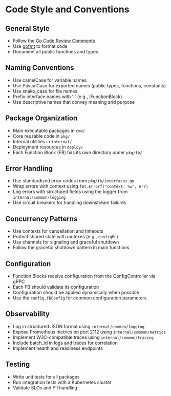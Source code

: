# Code Style and Conventions

## General Style

- Follow the [Go Code Review Comments](https://github.com/golang/go/wiki/CodeReviewComments)
- Use [gofmt](https://golang.org/cmd/gofmt/) to format code
- Document all public functions and types

## Naming Conventions

- Use camelCase for variable names
- Use PascalCase for exported names (public types, functions, constants)
- Use snake_case for file names
- Prefix interface names with 'I' (e.g., IFunctionBlock)
- Use descriptive names that convey meaning and purpose

## Package Organization

- Main executable packages in `cmd/`
- Core reusable code in `pkg/`
- Internal utilities in `internal/`
- Deployment resources in `deploy/`
- Each Function Block (FB) has its own directory under `pkg/fb/`

## Error Handling

- Use standardized error codes from `pkg/fb/interfaces.go`
- Wrap errors with context using `fmt.Errorf("context: %w", err)`
- Log errors with structured fields using the logger from `internal/common/logging`
- Use circuit breakers for handling downstream failures

## Concurrency Patterns

- Use contexts for cancellation and timeouts
- Protect shared state with mutexes (e.g., `configMu`)
- Use channels for signaling and graceful shutdown
- Follow the graceful shutdown pattern in main functions

## Configuration

- Function Blocks receive configuration from the ConfigController via gRPC
- Each FB should validate its configuration
- Configuration should be applied dynamically when possible
- Use the `config.FBConfig` for common configuration parameters

## Observability

- Log in structured JSON format using `internal/common/logging`
- Expose Prometheus metrics on port 2112 using `internal/common/metrics`
- Implement W3C-compatible traces using `internal/common/tracing`
- Include batch_id in logs and traces for correlation
- Implement health and readiness endpoints

## Testing

- Write unit tests for all packages
- Run integration tests with a Kubernetes cluster
- Validate SLOs and PII handling
